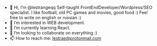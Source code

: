 - 👋 Hi, I’m @lestrangeqq Self-taught FrontEndDeveloper/Wordpress/SEO specialist. I like football, old PC games and movies, good food :) Feel free to write  on english or russian :)
- 👀 I’m interested in WEB development.
- 🌱 I’m currently learning React.
- 💞️ I’m looking to collaborate on everything :)
- 📫 How to reach me: lestrae@protonmail.com

<!---
lestrangeqq/lestrangeqq is a ✨ special ✨ repository because its `README.md` (this file) appears on your GitHub profile.
You can click the Preview link to take a look at your changes.
--->
